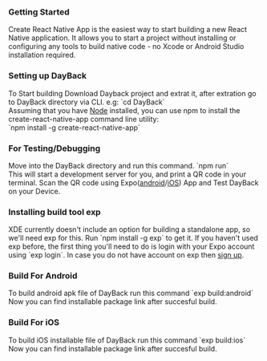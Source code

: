 <h3>Getting Started</h3>
Create React Native App is the easiest way to start building a new React Native application. It allows you to start a project without installing or configuring any tools to build native code - no Xcode or Android Studio installation required.
<h3>Setting up DayBack</h3>
To Start building Download Dayback project and extrat it, after extration go to DayBack directory via CLI. e.g: `cd DayBack`<br />
Assuming that you have <a href="https://nodejs.org/en/download/current/">Node</a> installed, you can use npm to install the create-react-native-app command line utility:<br/>
`npm install -g create-react-native-app`
<br />
<h3>For Testing/Debugging</h3>
Move into the DayBack directory and run this command.
`npm run` <br />
This will start a development server for you, and print a QR code in your terminal. Scan the QR code using Expo(<a href="https://play.google.com/store/apps/details?id=host.exp.exponent">android</a>/<a href="https://itunes.apple.com/us/app/expo-client/id982107779?mt=8">iOS</a>) App and Test DayBack on your Device.<br />
<h3>Installing build tool exp</h3>
XDE currently doesn't include an option for building a standalone app, so we'll need exp for this. Run `npm install -g exp` to get it.
If you haven't used exp before, the first thing you'll need to do is login with your Expo account using `exp login`. In case you do not have account on exp then <a href="https://expo.io/signup">sign up</a>.

<h3>Build For Android</h3>
To build android apk file of DayBack run this command  `exp build:android` 
<br />Now you can find installable package link after succesful build.
<h3>Build For iOS</h3>
To build iOS installable file of DayBack run this command `exp build:ios` 
<br /> Now you can find installable package link after succesful build.

